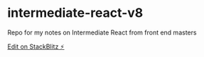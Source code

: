 # intermediate-react-v8
Repo for my notes on Intermediate React from front end masters

[Edit on StackBlitz ⚡️](https://stackblitz.com/edit/ir5-m2f99x)
